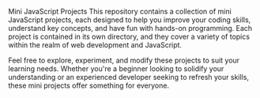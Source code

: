 
Mini JavaScript Projects
This repository contains a collection of mini JavaScript projects, each designed to help you improve your coding skills, understand key concepts, and have fun with hands-on programming. Each project is contained in its own directory, and they cover a variety of topics within the realm of web development and JavaScript.

Feel free to explore, experiment, and modify these projects to suit your learning needs. Whether you're a beginner looking to solidify your understanding or an experienced developer seeking to refresh your skills, these mini projects offer something for everyone.

